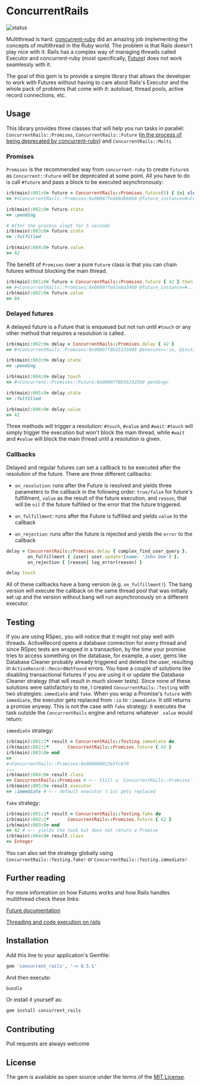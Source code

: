 # ConcurrentRails

![status](https://github.com/luizkowalski/concurrent_rails/actions/workflows/ruby.yml/badge.svg?branch=main)

Multithread is hard. [concurrent-ruby](https://github.com/ruby-concurrency/concurrent-ruby) did an amazing job implementing the concepts of multithread in the Ruby world. The problem is that Rails doesn't play nice with it. Rails has a complex way of managing threads called Executor and concurrent-ruby (most specifically, [Future](https://github.com/ruby-concurrency/concurrent-ruby/blob/master/docs-source/future.md)) does not work seamlessly with it.

The goal of this gem is to provide a simple library that allows the developer to work with Futures without having to care about Rails's Executor and the whole pack of problems that come with it: autoload, thread pools, active record connections, etc.

## Usage

This library provides three classes that will help you run tasks in parallel: `ConcurrentRails::Promises`,  `ConcurrentRails::Future` ([in the process of being deprecated by concurrent-ruby](https://github.com/ruby-concurrency/concurrent-ruby#deprecated)) and `ConcurrentRails::Multi`

### Promises

`Promises` is the recommended way from `concurrent-ruby` to create `Future`s as `Concurrent::Future` will be deprecated at some point. All you have to do is call `#future` and pass a block to be executed asynchronously:

```ruby
irb(main):001:0> future = ConcurrentRails::Promises.future(5) { |v| sleep(v); 42 }
=> #<ConcurrentRails::Promises:0x00007fed68db66b0 @future_instance=#<Concurrent::Promises::Future

irb(main):002:0> future.state
=> :pending

# After the process slept for 5 seconds
irb(main):003:0> future.state
=> :fulfilled

irb(main):004:0> future.value
=> 42
```

The benefit of `Promises` over a pure `Future` class is that you can chain futures without blocking the main thread.

```ruby
irb(main):001:0> future = ConcurrentRails::Promises.future { 42 }.then { |v| v * 2 }
=> #<ConcurrentRails::Promises:0x00007fe92eba3460 @future_instance=#...
irb(main):002:0> future.value
=> 84
```

### Delayed futures

A delayed future is a Future that is enqueued but not run until `#touch` or any other method that requires a resolution is called.

```ruby
irb(main):002:0> delay = ConcurrentRails::Promises.delay { 42 }
=> #<ConcurrentRails::Promises:0x00007f8b55333d48 @executor=:io, @instan...

irb(main):003:0> delay.state
=> :pending

irb(main):004:0> delay.touch
=> #<Concurrent::Promises::Future:0x00007f8b553325b0 pending>

irb(main):005:0> delay.state
=> :fulfilled

irb(main):006:0> delay.value
=> 42
```

Three methods will trigger a resolution: `#touch`, `#value` and `#wait`: `#touch` will simply trigger the execution but won't block the main thread, while `#wait` and `#value` will block the main thread until a resolution is given.

### Callbacks

Delayed and regular futures can set a callback to be executed after the resolution of the future. There are three different callbacks:

* `on_resolution`: runs after the Future is resolved and yields three parameters to the callback in the following order: `true/false` for future's fulfillment, `value` as the result of the future execution, and `reason`, that will be `nil` if the future fulfilled or the error that the future triggered.

* `on_fulfillment`: runs after the Future is fulfilled and yields `value` to the callback

* `on_rejection`: runs after the future is rejected and yields the `error` to the callback

```ruby
delay = ConcurrentRails::Promises.delay { complex_find_user_query }.
        on_fulfillment { |user| user.update!(name: 'John Doe') }.
        on_rejection { |reason| log_error(reason) }

delay.touch
```

All of these callbacks have a bang version (e.g. `on_fulfillment!`). The bang version will execute the callback on the same thread pool that was initially set up and the version without bang will run asynchronously on a different executor.

## Testing

If you are using RSpec, you will notice that it might not play well with threads. ActiveRecord opens a database connection for every thread and since RSpec tests are wrapped in a transaction, by the time your promise tries to access something on the database, for example, a user, gems like Database Cleaner probably already triggered and deleted the user, resulting in `ActiveRecord::RecordNotFound` errors. You have a couple of solutions like disabling transactional fixtures if you are using it or update the Database Cleaner strategy (that will result in much slower tests).
Since none of these solutions were satisfactory to me, I created `ConcurrentRails::Testing` with two strategies: `immediate` and `fake`. When you wrap a Promise's `future` with `immediate`, the executor gets replaced from `:io` to `:immediate`. It still returns a promise anyway. This is not the case with `fake` strategy: it executes the task outside the `ConcurrentRails` engine and returns whatever `.value` would return:

`immediate` strategy:

```ruby
irb(main):001:1* result = ConcurrentRails::Testing.immediate do
irb(main):002:1*       ConcurrentRails::Promises.future { 42 }
irb(main):003:0> end
=>
#<ConcurrentRails::Promises:0x000000013e5fc870
...
irb(main):004:0> result.class
=> ConcurrentRails::Promises # <-- Still a `ConcurrentRails::Promises` class
irb(main):005:0> result.executor
=> :immediate # <-- default executor (:io) gets replaced
```

`fake` strategy:

```ruby
irb(main):001:1* result = ConcurrentRails::Testing.fake do
irb(main):002:1*       ConcurrentRails::Promises.future { 42 }
irb(main):003:0> end
=> 42 # <-- yields the task but does not return a Promise
irb(main):004:0> result.class
=> Integer
```

You can also set the strategy globally using `ConcurrentRails::Testing.fake!` or `ConcurrentRails::Testing.immediate!`

## Further reading

For more information on how Futures works and how Rails handles multithread check these links:

[Future documentation](https://github.com/ruby-concurrency/concurrent-ruby/blob/master/docs-source/future.md)

[Threading and code execution on rails](https://guides.rubyonrails.org/threading_and_code_execution.html)

## Installation

Add this line to your application's Gemfile:

```ruby
gem 'concurrent_rails', '~> 0.5.1'
```

And then execute:

```bash
bundle
```

Or install it yourself as:

```bash
gem install concurrent_rails
```

## Contributing

Pull requests are always welcome

## License

The gem is available as open source under the terms of the [MIT License](https://opensource.org/licenses/MIT).
